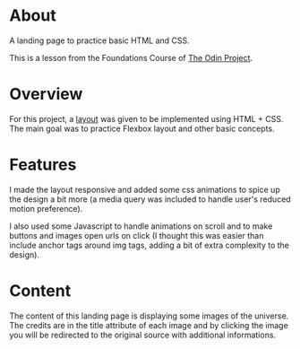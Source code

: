 # About

A landing page to practice basic HTML and CSS.

This is a lesson from the Foundations Course of [The Odin Project](http://theodingproject.com).

# Overview

For this project, a [layout]("https://cdn.statically.io/gh/TheOdinProject/curriculum/81a5d553f4073e593d23a6ab00d50eef8620796d/foundations/html_css/project/imgs/01.png") was given to be implemented using HTML + CSS. The main goal was to practice Flexbox layout and other basic concepts.

# Features

I made the layout responsive and added some css animations to
spice up the design a bit more (a media query was included to handle user's reduced motion preference).

I also used some Javascript to handle animations on scroll and to make buttons and images open urls on click (I thought this was easier than include anchor tags around img tags, adding a bit of extra complexity to the design).

# Content

The content of this landing page is displaying some images of the universe. The credits are in the title attribute of each image and by clicking the image you will be redirected to the original source with additional informations.
